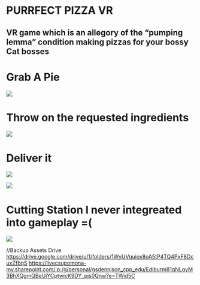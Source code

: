<h1>PURRFECT PIZZA VR</h1>
<h2>VR game which is an allegory of the “pumping lemma” condition making pizzas for your bossy Cat bosses</h2>





<h1>Grab A Pie</h1>

![](https://github.com/MartyChouette/Purrfect_Pizza_VR/blob/main/GIFS/PPDISPLAY1.gif)


<h1>Throw on the requested ingredients</h1>

![](https://github.com/MartyChouette/Purrfect_Pizza_VR/blob/main/GIFS/PPINGRED2%20.gif)


<h1>Deliver it</h1>

![](https://github.com/MartyChouette/Purrfect_Pizza_VR/blob/main/GIFS/PPMOVE3.gif)


![](https://github.com/MartyChouette/Purrfect_Pizza_VR/blob/main/GIFS/PPWIN4.gif)



<h1>Cutting Station I never integreated into gameplay =(</h1>

![](https://github.com/MartyChouette/Purrfect_Pizza_VR/blob/main/GIFS/PPVRCUT.gif)

















//Backup Assets Drive
https://drive.google.com/drive/u/1/folders/1WyUVquiox8oA5tP4TQ4PxF8DcuxZfbqS
https://livecsupomona-my.sharepoint.com/:p:/g/personal/gsdennison_cpp_edu/Ediburm81qNLqyM3BhXQgmQBeUiYCptwicK9DY_pjs0Qnw?e=TWid5C
